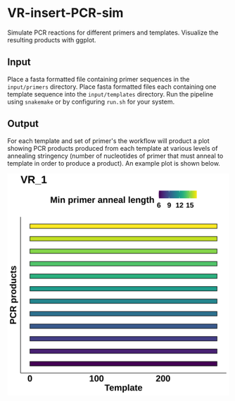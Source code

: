 # VR-insert-PCR-sim

Simulate PCR reactions for different primers and templates. Visualize the
resulting products with ggplot.

## Input

Place a fasta formatted file containing primer sequences in the `input/primers`
directory. Place fasta formatted files each containing one template sequence
into the `input/templates` directory. Run the pipeline using `snakemake` or
by configuring `run.sh` for your system.

## Output

For each template and set of primer's the workflow will product a plot showing
PCR products produced from each template at various levels of annealing
stringency (number of nucleotides of primer that must anneal to template in order to produce a product). An example plot is shown below.

![](output/product-plots/VR_insert_primers+VR_1+plot.png)

